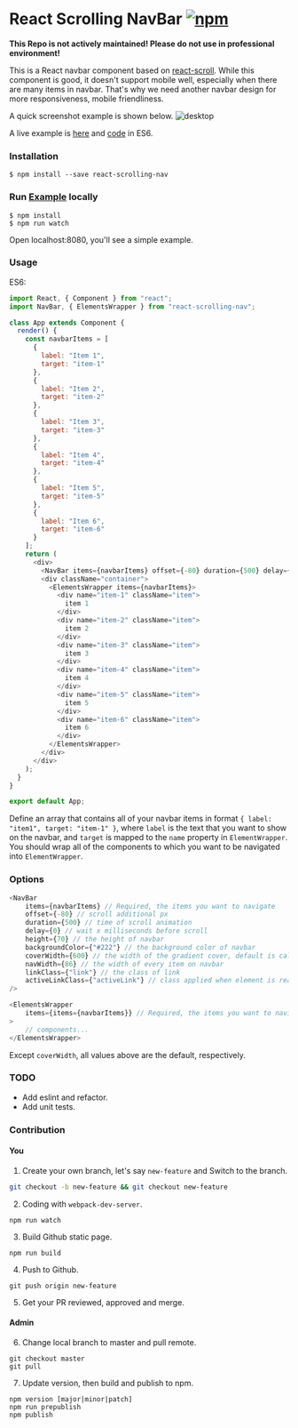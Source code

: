 # React Scrolling NavBar [![npm](https://img.shields.io/npm/v/react-scrolling-nav.svg)](https://www.npmjs.com/package/react-scrolling-nav)

**This Repo is not actively maintained! Please do not use in professional environment!**

This is a React navbar component based on <a href="https://github.com/fisshy/react-scroll">react-scroll</a>. While this component is good, it doesn't support mobile well, especially when there are many items in navbar. That's why we need another navbar design for more responsiveness, mobile friendliness.

A quick screenshot example is shown below.
![desktop](./docs/example.gif)

A live example is [here](https://lijunray.github.io/react-scrolling-nav/static/) and [code](https://github.com/lijunray/react-scrolling-nav/blob/master/src/app/index.js) in ES6.

### Installation

```
$ npm install --save react-scrolling-nav
```

### Run [Example](https://lijunray.github.io/react-scrolling-nav/static/) locally

```
$ npm install
$ npm run watch
```

Open localhost:8080, you'll see a simple example.

### Usage

ES6:

```javascript
import React, { Component } from "react";
import NavBar, { ElementsWrapper } from "react-scrolling-nav";

class App extends Component {
  render() {
    const navbarItems = [
      {
        label: "Item 1",
        target: "item-1"
      },
      {
        label: "Item 2",
        target: "item-2"
      },
      {
        label: "Item 3",
        target: "item-3"
      },
      {
        label: "Item 4",
        target: "item-4"
      },
      {
        label: "Item 5",
        target: "item-5"
      },
      {
        label: "Item 6",
        target: "item-6"
      }
    ];
    return (
      <div>
        <NavBar items={navbarItems} offset={-80} duration={500} delay={0} />
        <div className="container">
          <ElementsWrapper items={navbarItems}>
            <div name="item-1" className="item">
              item 1
            </div>
            <div name="item-2" className="item">
              item 2
            </div>
            <div name="item-3" className="item">
              item 3
            </div>
            <div name="item-4" className="item">
              item 4
            </div>
            <div name="item-5" className="item">
              item 5
            </div>
            <div name="item-6" className="item">
              item 6
            </div>
          </ElementsWrapper>
        </div>
      </div>
    );
  }
}

export default App;
```

Define an array that contains all of your navbar items in format `{ label: "item1", target: "item-1" }`, where `label` is the text that you want to show on the navbar, and `target` is mapped to the `name` property in `ElementWrapper`. You should wrap all of the components to which you want to be navigated into `ElementWrapper`.

### Options

```javascript
<NavBar
    items={navbarItems} // Required, the items you want to navigate
    offset={-80} // scroll additional px
    duration={500} // time of scroll animation
    delay={0} // wait x milliseconds before scroll
    height={70} // the height of navbar
    backgroundColor={"#222"} // the background color of navbar
    coverWidth={600} // the width of the gradient cover, default is calculated by (navWidth * count of navItems)
    navWidth={86} // the width of every item on navbar
    linkClass={"link"} // the class of link
    activeLinkClass={"activeLink"} // class applied when element is reached
/>

<ElementsWrapper
    items={items={navbarItems}} // Required, the items you want to navigate
>
    // components...
</ElementsWrapper>
```

Except `coverWidth`, all values above are the default, respectively.

### TODO

- Add eslint and refactor.
- Add unit tests.

### Contribution

#### You

1. Create your own branch, let's say `new-feature` and Switch to the branch.

```bash
git checkout -b new-feature && git checkout new-feature
```

2. Coding with `webpack-dev-server`.

```
npm run watch
```

3. Build Github static page.

```
npm run build
```

4. Push to Github.

```
git push origin new-feature
```

5. Get your PR reviewed, approved and merge.

#### Admin

6. Change local branch to master and pull remote.

```
git checkout master
git pull
```

7. Update version, then build and publish to npm.

```
npm version [major|minor|patch]
npm run prepublish
npm publish
```
